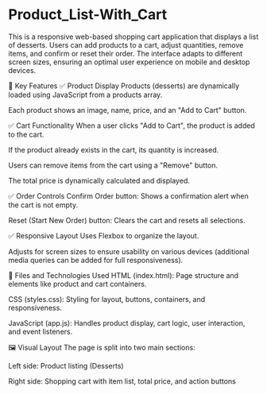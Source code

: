# Product_List-With_Cart
 This is a responsive web-based shopping cart application that displays a list of desserts. Users can add products to a cart, adjust quantities, remove items, and confirm or reset their order. The interface adapts to different screen sizes, ensuring an optimal user experience on mobile and desktop devices.

🎯 Key Features
✅ Product Display
Products (desserts) are dynamically loaded using JavaScript from a products array.

Each product shows an image, name, price, and an "Add to Cart" button.

✅ Cart Functionality
When a user clicks "Add to Cart", the product is added to the cart.

If the product already exists in the cart, its quantity is increased.

Users can remove items from the cart using a "Remove" button.

The total price is dynamically calculated and displayed.

✅ Order Controls
Confirm Order button: Shows a confirmation alert when the cart is not empty.

Reset (Start New Order) button: Clears the cart and resets all selections.

✅ Responsive Layout
Uses Flexbox to organize the layout.

Adjusts for screen sizes to ensure usability on various devices (additional media queries can be added for full responsiveness).

🧩 Files and Technologies Used
HTML (index.html): Page structure and elements like product and cart containers.

CSS (styles.css): Styling for layout, buttons, containers, and responsiveness.

JavaScript (app.js): Handles product display, cart logic, user interaction, and event listeners.

🖼️ Visual Layout
The page is split into two main sections:

Left side: Product listing (Desserts)

Right side: Shopping cart with item list, total price, and action buttons

